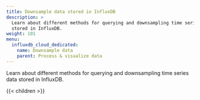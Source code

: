 ```yaml
---
title: Downsample data stored in InfluxDB
description: >
  Learn about different methods for querying and downsampling time series data
  stored in InfluxDB.
weight: 101
menu:
  influxdb_cloud_dedicated:
    name: Downsample data
    parent: Process & visualize data
---
```


Learn about different methods for querying and downsampling time series data
stored in InfluxDB.

{{< children >}}